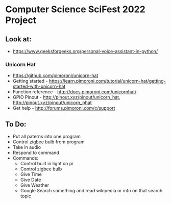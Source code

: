 # Computer Science SciFest 2022 Project

## Look at:
- https://www.geeksforgeeks.org/personal-voice-assistant-in-python/
### Unicorn Hat
- https://github.com/pimoroni/unicorn-hat
- Getting started - https://learn.pimoroni.com/tutorial/unicorn-hat/getting-started-with-unicorn-hat
- Function reference - http://docs.pimoroni.com/unicornhat/
- GPIO Pinout - http://pinout.xyz/pinout/unicorn_hat, http://pinout.xyz/pinout/unicorn_phat
- Get help - http://forums.pimoroni.com/c/support

## To Do:
- Put all paterns into one program
- Control zigbee bulb from program
- Take in audio
- Respond to command
- Commands:
  - Control built in light on pi
  - Control zigbee bulb
  - Give Time
  - Give Date
  - Give Weather
  - Google Search something and read wikipedia or info on that search topic
